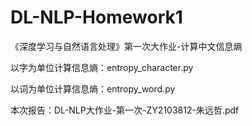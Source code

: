 # DL-NLP-Homework1
《深度学习与自然语言处理》第一次大作业-计算中文信息熵

以字为单位计算信息熵：entropy_character.py

以词为单位计算信息熵：entropy_word.py

本次报告：DL-NLP大作业-第一次-ZY2103812-朱远哲.pdf
